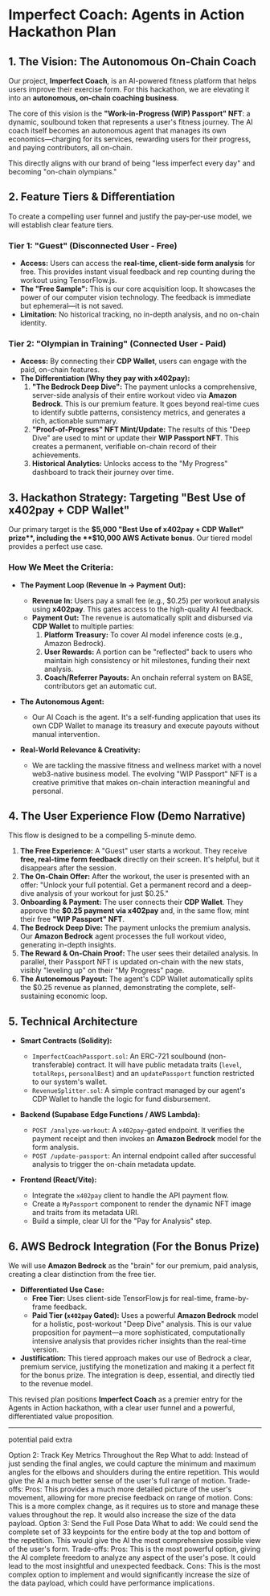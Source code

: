 # Imperfect Coach: Agents in Action Hackathon Plan

## 1. The Vision: The Autonomous On-Chain Coach

Our project, **Imperfect Coach**, is an AI-powered fitness platform that helps users improve their exercise form. For this hackathon, we are elevating it into an **autonomous, on-chain coaching business**.

The core of this vision is the **"Work-in-Progress (WIP) Passport" NFT**: a dynamic, soulbound token that represents a user's fitness journey. The AI coach itself becomes an autonomous agent that manages its own economics—charging for its services, rewarding users for their progress, and paying contributors, all on-chain.

This directly aligns with our brand of being "less imperfect every day" and becoming "on-chain olympians."

## 2. Feature Tiers & Differentiation

To create a compelling user funnel and justify the pay-per-use model, we will establish clear feature tiers.

### Tier 1: "Guest" (Disconnected User - Free)

- **Access:** Users can access the **real-time, client-side form analysis** for free. This provides instant visual feedback and rep counting during the workout using TensorFlow.js.
- **The "Free Sample":** This is our core acquisition loop. It showcases the power of our computer vision technology. The feedback is immediate but ephemeral—it is not saved.
- **Limitation:** No historical tracking, no in-depth analysis, and no on-chain identity.

### Tier 2: "Olympian in Training" (Connected User - Paid)

- **Access:** By connecting their **CDP Wallet**, users can engage with the paid, on-chain features.
- **The Differentiation (Why they pay with x402pay):**
  1.  **"The Bedrock Deep Dive":** The payment unlocks a comprehensive, server-side analysis of their entire workout video via **Amazon Bedrock**. This is our premium feature. It goes beyond real-time cues to identify subtle patterns, consistency metrics, and generates a rich, actionable summary.
  2.  **"Proof-of-Progress" NFT Mint/Update:** The results of this "Deep Dive" are used to mint or update their **WIP Passport NFT**. This creates a permanent, verifiable on-chain record of their achievements.
  3.  **Historical Analytics:** Unlocks access to the "My Progress" dashboard to track their journey over time.

## 3. Hackathon Strategy: Targeting "Best Use of x402pay + CDP Wallet"

Our primary target is the **$5,000 "Best Use of x402pay + CDP Wallet" prize**, including the **$10,000 AWS Activate bonus**. Our tiered model provides a perfect use case.

### How We Meet the Criteria:

- **The Payment Loop (Revenue In → Payment Out):**

  - **Revenue In:** Users pay a small fee (e.g., $0.25) per workout analysis using **x402pay**. This gates access to the high-quality AI feedback.
  - **Payment Out:** The revenue is automatically split and disbursed via **CDP Wallet** to multiple parties:
    1.  **Platform Treasury:** To cover AI model inference costs (e.g., Amazon Bedrock).
    2.  **User Rewards:** A portion can be "reflected" back to users who maintain high consistency or hit milestones, funding their next analysis.
    3.  **Coach/Referrer Payouts:** An onchain referral system on BASE, contributors get an automatic cut.

- **The Autonomous Agent:**

  - Our AI Coach is the agent. It's a self-funding application that uses its own CDP Wallet to manage its treasury and execute payouts without manual intervention.

- **Real-World Relevance & Creativity:**
  - We are tackling the massive fitness and wellness market with a novel web3-native business model. The evolving "WIP Passport" NFT is a creative primitive that makes on-chain interaction meaningful and personal.

## 4. The User Experience Flow (Demo Narrative)

This flow is designed to be a compelling 5-minute demo.

1.  **The Free Experience:** A "Guest" user starts a workout. They receive **free, real-time form feedback** directly on their screen. It's helpful, but it disappears after the session.
2.  **The On-Chain Offer:** After the workout, the user is presented with an offer: "Unlock your full potential. Get a permanent record and a deep-dive analysis of your workout for just $0.25."
3.  **Onboarding & Payment:** The user connects their **CDP Wallet**. They approve the **$0.25 payment via x402pay** and, in the same flow, mint their free **"WIP Passport" NFT**.
4.  **The Bedrock Deep Dive:** The payment unlocks the premium analysis. Our **Amazon Bedrock** agent processes the full workout video, generating in-depth insights.
5.  **The Reward & On-Chain Proof:** The user sees their detailed analysis. In parallel, their Passport NFT is updated on-chain with the new stats, visibly "leveling up" on their "My Progress" page.
6.  **The Autonomous Payout:** The agent's CDP Wallet automatically splits the $0.25 revenue as planned, demonstrating the complete, self-sustaining economic loop.

## 5. Technical Architecture

- **Smart Contracts (Solidity):**

  - `ImperfectCoachPassport.sol`: An ERC-721 soulbound (non-transferable) contract. It will have public metadata traits (`level`, `totalReps`, `personalBest`) and an `updatePassport` function restricted to our system's wallet.
  - `RevenueSplitter.sol`: A simple contract managed by our agent's CDP Wallet to handle the logic for fund disbursement.

- **Backend (Supabase Edge Functions / AWS Lambda):**

  - `POST /analyze-workout`: A `x402pay`-gated endpoint. It verifies the payment receipt and then invokes an **Amazon Bedrock** model for the form analysis.
  - `POST /update-passport`: An internal endpoint called after successful analysis to trigger the on-chain metadata update.

- **Frontend (React/Vite):**
  - Integrate the `x402pay` client to handle the API payment flow.
  - Create a `MyPassport` component to render the dynamic NFT image and traits from its metadata URI.
  - Build a simple, clear UI for the "Pay for Analysis" step.

## 6. AWS Bedrock Integration (For the Bonus Prize)

We will use **Amazon Bedrock** as the "brain" for our premium, paid analysis, creating a clear distinction from the free tier.

- **Differentiated Use Case:**
  - **Free Tier:** Uses client-side TensorFlow.js for real-time, frame-by-frame feedback.
  - **Paid Tier (`x402pay` Gated):** Uses a powerful **Amazon Bedrock** model for a holistic, post-workout "Deep Dive" analysis. This is our value proposition for payment—a more sophisticated, computationally intensive analysis that provides richer insights than the real-time version.
- **Justification:** This tiered approach makes our use of Bedrock a clear, premium service, justifying the monetization and making it a perfect fit for the bonus prize. The integration is deep, essential, and directly tied to the revenue model.

This revised plan positions **Imperfect Coach** as a premier entry for the Agents in Action hackathon, with a clear user funnel and a powerful, differentiated value proposition.

---

potential paid extra

Option 2: Track Key Metrics Throughout the Rep
What to add: Instead of just sending the final angles, we could capture the minimum and maximum angles for the elbows and shoulders during the entire repetition. This would give the AI a much better sense of the user's full range of motion.
Trade-offs:
Pros: This provides a much more detailed picture of the user's movement, allowing for more precise feedback on range of motion.
Cons: This is a more complex change, as it requires us to store and manage these values throughout the rep. It would also increase the size of the data payload.
Option 3: Send the Full Pose Data
What to add: We could send the complete set of 33 keypoints for the entire body at the top and bottom of the repetition. This would give the AI the most comprehensive possible view of the user's form.
Trade-offs:
Pros: This is the most powerful option, giving the AI complete freedom to analyze any aspect of the user's pose. It could lead to the most insightful and unexpected feedback.
Cons: This is the most complex option to implement and would significantly increase the size of the data payload, which could have performance implications.
